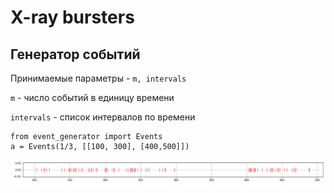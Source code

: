 # X-ray bursters

## Генератор событий  

Принимаемые параметры - `m, intervals`

`m` - число событий в единицу времени

`intervals` - список интервалов по времени

```
from event_generator import Events
a = Events(1/3, [[100, 300], [400,500]])
```

![example](example.png)